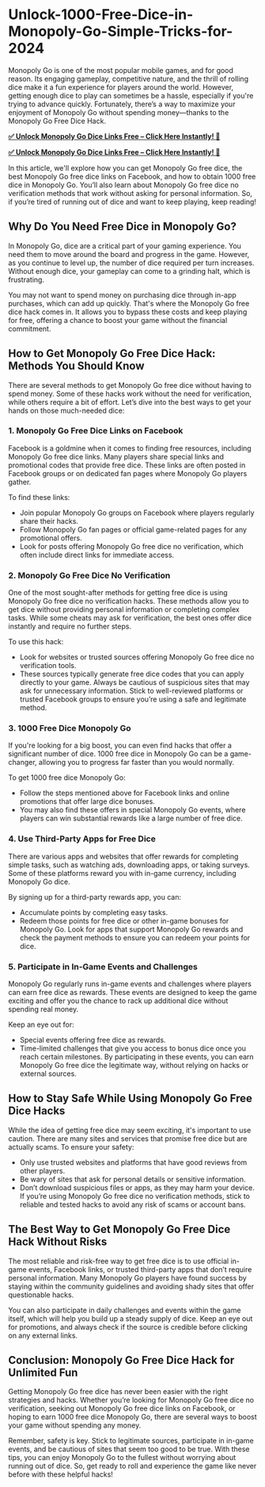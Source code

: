 # Unlock-1000-Free-Dice-in-Monopoly-Go-Simple-Tricks-for-2024
Monopoly Go is one of the most popular mobile games, and for good reason. Its engaging gameplay, competitive nature, and the thrill of rolling dice make it a fun experience for players around the world. However, getting enough dice to play can sometimes be a hassle, especially if you're trying to advance quickly. Fortunately, there’s a way to maximize your enjoyment of Monopoly Go without spending money—thanks to the Monopoly Go Free Dice Hack.

**[✅ Unlock Monopoly Go Dice Links Free – Click Here Instantly! 🎲](https://givxo.com/monopoly-go-dice-generator/)**

**[✅ Unlock Monopoly Go Dice Links Free – Click Here Instantly! 🎲](https://givxo.com/monopoly-go-dice-generator/)**

In this article, we'll explore how you can get Monopoly Go free dice, the best Monopoly Go free dice links on Facebook, and how to obtain 1000 free dice in Monopoly Go. You’ll also learn about Monopoly Go free dice no verification methods that work without asking for personal information. So, if you’re tired of running out of dice and want to keep playing, keep reading!

## Why Do You Need Free Dice in Monopoly Go?
In Monopoly Go, dice are a critical part of your gaming experience. You need them to move around the board and progress in the game. However, as you continue to level up, the number of dice required per turn increases. Without enough dice, your gameplay can come to a grinding halt, which is frustrating.

You may not want to spend money on purchasing dice through in-app purchases, which can add up quickly. That's where the Monopoly Go free dice hack comes in. It allows you to bypass these costs and keep playing for free, offering a chance to boost your game without the financial commitment.

## How to Get Monopoly Go Free Dice Hack: Methods You Should Know
There are several methods to get Monopoly Go free dice without having to spend money. Some of these hacks work without the need for verification, while others require a bit of effort. Let’s dive into the best ways to get your hands on those much-needed dice:

### 1. Monopoly Go Free Dice Links on Facebook
Facebook is a goldmine when it comes to finding free resources, including Monopoly Go free dice links. Many players share special links and promotional codes that provide free dice. These links are often posted in Facebook groups or on dedicated fan pages where Monopoly Go players gather.

To find these links:

- Join popular Monopoly Go groups on Facebook where players regularly share their hacks.
- Follow Monopoly Go fan pages or official game-related pages for any promotional offers.
- Look for posts offering Monopoly Go free dice no verification, which often include direct links for immediate access.

### 2. Monopoly Go Free Dice No Verification
One of the most sought-after methods for getting free dice is using Monopoly Go free dice no verification hacks. These methods allow you to get dice without providing personal information or completing complex tasks. While some cheats may ask for verification, the best ones offer dice instantly and require no further steps.

To use this hack:

- Look for websites or trusted sources offering Monopoly Go free dice no verification tools.
- These sources typically generate free dice codes that you can apply directly to your game.
Always be cautious of suspicious sites that may ask for unnecessary information. Stick to well-reviewed platforms or trusted Facebook groups to ensure you’re using a safe and legitimate method.

### 3. 1000 Free Dice Monopoly Go
If you're looking for a big boost, you can even find hacks that offer a significant number of dice. 1000 free dice in Monopoly Go can be a game-changer, allowing you to progress far faster than you would normally.

To get 1000 free dice Monopoly Go:

- Follow the steps mentioned above for Facebook links and online promotions that offer large dice bonuses.
- You may also find these offers in special Monopoly Go events, where players can win substantial rewards like a large number of free dice.

### 4. Use Third-Party Apps for Free Dice
There are various apps and websites that offer rewards for completing simple tasks, such as watching ads, downloading apps, or taking surveys. Some of these platforms reward you with in-game currency, including Monopoly Go dice.

By signing up for a third-party rewards app, you can:

- Accumulate points by completing easy tasks.
- Redeem those points for free dice or other in-game bonuses for Monopoly Go.
Look for apps that support Monopoly Go rewards and check the payment methods to ensure you can redeem your points for dice.

### 5. Participate in In-Game Events and Challenges
Monopoly Go regularly runs in-game events and challenges where players can earn free dice as rewards. These events are designed to keep the game exciting and offer you the chance to rack up additional dice without spending real money.

Keep an eye out for:

- Special events offering free dice as rewards.
- Time-limited challenges that give you access to bonus dice once you reach certain milestones.
By participating in these events, you can earn Monopoly Go free dice the legitimate way, without relying on hacks or external sources.

## How to Stay Safe While Using Monopoly Go Free Dice Hacks
While the idea of getting free dice may seem exciting, it's important to use caution. There are many sites and services that promise free dice but are actually scams. To ensure your safety:

- Only use trusted websites and platforms that have good reviews from other players.
- Be wary of sites that ask for personal details or sensitive information.
- Don’t download suspicious files or apps, as they may harm your device.
If you’re using Monopoly Go free dice no verification methods, stick to reliable and tested hacks to avoid any risk of scams or account bans.

## The Best Way to Get Monopoly Go Free Dice Hack Without Risks
The most reliable and risk-free way to get free dice is to use official in-game events, Facebook links, or trusted third-party apps that don’t require personal information. Many Monopoly Go players have found success by staying within the community guidelines and avoiding shady sites that offer questionable hacks.

You can also participate in daily challenges and events within the game itself, which will help you build up a steady supply of dice. Keep an eye out for promotions, and always check if the source is credible before clicking on any external links.

## Conclusion: Monopoly Go Free Dice Hack for Unlimited Fun
Getting Monopoly Go free dice has never been easier with the right strategies and hacks. Whether you’re looking for Monopoly Go free dice no verification, seeking out Monopoly Go free dice links on Facebook, or hoping to earn 1000 free dice Monopoly Go, there are several ways to boost your game without spending any money.

Remember, safety is key. Stick to legitimate sources, participate in in-game events, and be cautious of sites that seem too good to be true. With these tips, you can enjoy Monopoly Go to the fullest without worrying about running out of dice. So, get ready to roll and experience the game like never before with these helpful hacks!

